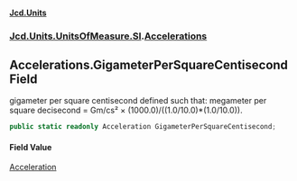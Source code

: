 #### [Jcd.Units](index.md 'index')
### [Jcd.Units.UnitsOfMeasure.SI](Jcd.Units.UnitsOfMeasure.SI.md 'Jcd.Units.UnitsOfMeasure.SI').[Accelerations](Accelerations.md 'Jcd.Units.UnitsOfMeasure.SI.Accelerations')

## Accelerations.GigameterPerSquareCentisecond Field

gigameter per square centisecond defined such that: megameter per square decisecond = Gm/cs² × (1000.0)/((1.0/10.0)*(1.0/10.0)).

```csharp
public static readonly Acceleration GigameterPerSquareCentisecond;
```

#### Field Value
[Acceleration](Acceleration.md 'Jcd.Units.UnitTypes.Acceleration')